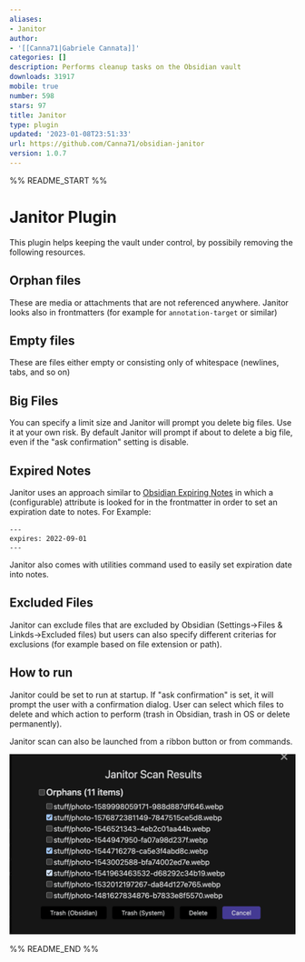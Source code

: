 ```yaml
---
aliases:
- Janitor
author:
- '[[Canna71|Gabriele Cannata]]'
categories: []
description: Performs cleanup tasks on the Obsidian vault
downloads: 31917
mobile: true
number: 598
stars: 97
title: Janitor
type: plugin
updated: '2023-01-08T23:51:33'
url: https://github.com/Canna71/obsidian-janitor
version: 1.0.7
---
```


%% README_START %%

# Janitor Plugin

This plugin helps keeping the vault under control, by possibily removing the following resources.

## Orphan files 

These are media or attachments that are not referenced anywhere. Janitor looks also in frontmatters (for example for `annotation-target` or similar)

## Empty files

These are files either empty or consisting only of whitespace (newlines, tabs, and so on)

## Big Files

You can specify a limit size and Janitor will prompt you delete big files. Use it at your own risk. By default Janitor will prompt if about to delete a big file, even if the "ask confirmation" setting is disable.

## Expired Notes

Janitor uses an approach similar to [Obsidian Expiring Notes](https://github.com/joerncodes/obsidian-expiring-notes) in which a (configurable) attribute is looked for in the frontmatter in order to set an expiration date to notes. For Example:
```
---
expires: 2022-09-01
---
```
Janitor also comes with utilities command used to easily set expiration date into notes.

## Excluded Files
Janitor can exclude files that are excluded by Obsidian (Settings->Files & Linkds->Excluded files) but users can also specify different criterias for exclusions (for example based on file extension or path).


## How to run
Janitor could be set to run at startup. If "ask confirmation" is set, it will prompt the user with a confirmation dialog. User can select which files to delete and which action to perform (trash in Obsidian, trash in OS or delete permanently).

Janitor scan can also be launched from a ribbon button or from commands.

![Scan Result Dialog](https://raw.githubusercontent.com/Canna71/obsidian-janitor/HEAD/media/dialog.png)



%% README_END %%